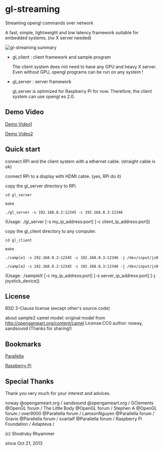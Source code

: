 # gl-streaming

Streaming opengl commands over network

A fast, simple, lightweight and low latency framework suitable for embedded systems. (no X server needed)

![gl-streaming summary](https://raw.github.com/shodruky-rhyammer/gl-streaming/master/www/gl-streaming_small.png)

* gl_client : client framework and sample program

  The client system does not need to have any GPU and heavy X server. Even without GPU, opengl programs can be run on any system !

* gl_server : server framework

  gl_server is optimized for Raspberry Pi for now. Therefore, the client system can use opengl es 2.0.

## Demo Video

[Demo Video1](http://youtu.be/6S-Epb6m6mI)

[Demo Video2](http://youtu.be/y0eRwrwetcA)

## Quick start

connect RPi and the client system with a ethernet cable. (straight cable is ok)

connect RPi to a display with HDMI cable. (yes, RPi do it)

copy the gl_server directory to RPi.

``cd gl_server``
    
``make``
    
``./gl_server -s 192.168.0.2:12345 -c 192.168.0.3:12346``

(Usage: ./gl_server [-s my_ip_address:port] [-c client_ip_address:port])

copy the gl_client directory to any computer.

``cd gl_client``
    
``make``
    
``./sample1 -s 192.168.0.2:12345 -c 192.168.0.3:12346 -j /dev/input/js0``

``./sample2 -s 192.168.0.2:12345 -c 192.168.0.3:12346 -j /dev/input/js0``

(Usage: ./sampleX [-c my_ip_address:port] [-s server_ip_address:port] [-j joystick_device])

## License

BSD 3-Clause license (except other's source code)

about sample2 camel model:
original model from http://opengameart.org/content/camel
License:CC0 author: noway, sandsound
(Thanks for sharing!)

## Bookmarks

[Parallella](http://www.parallella.org/)

[Raspberry Pi](http://www.raspberrypi.org/)

## Special Thanks

Thank you very much for your interest and advices.

noway @opengameart.org /
sandsound @opengameart.org /
GClements @OpenGL forum / 
The Little Body @OpenGL forum / 
Stephen A @OpenGL forum / 
over9000 @Parallella forum / 
LamsonNguyen @Parallella forum / 
Gravis @Parallella forum / 
svartalf @Parallella forum / 
Raspberry Pi Foundation / 
Adapteva / 

(c) Shodruky Rhyammer

since Oct 21, 2013
